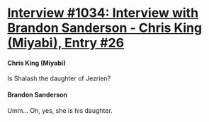 # [Interview #1034: Interview with Brandon Sanderson - Chris King (Miyabi), Entry #26](https://www.theoryland.com/intvmain.php?i=1034#26)

#### Chris King (Miyabi)

Is Shalash the daughter of Jezrien?

#### Brandon Sanderson

Umm... Oh, yes, she is his daughter.

